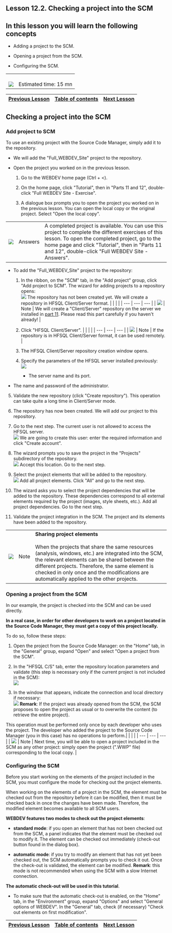 
## Lesson 12.2. Checking a project into the SCM 
<a name="NOTE1"></a>
<a name="NOTE1_1"></a>


## In this lesson you will learn the following concepts
<a name="this_lesson_you_will_learn_the_following_concepts_ELTTEXTE000201"></a>


- Adding a project to the SCM.

- Opening a project from the SCM. 

- Configuring the SCM. 





|   |   |
| --- | --- |
| <br>![](https://doc.pcsoft.fr/en-US/images/image.awp?langid=3&name=dur%E9e.png)<br> | <br>Estimated time: 15 mn |

| [Previous Lesson](../TutoWB/1410087218.md) | [Table of contents](../TutoWB/1410087510.md) | [Next Lesson](../TutoWB/1410087222.md) |
| --- | --- | --- |





<a name="NOTE2"></a>
<a name="NOTE2_1"></a>


## Checking a project into the SCM
<a name="checking_project_into_the_scm_ELTTEXTE000248"></a>


### Add project to SCM
<a name="add_project_scm_ELTPARAGRAPHE000026"></a>

To use an existing project with the Source Code Manager, simply add it to the repository.

- We will add the "Full_WEBDEV_Site" project to the repository. 




- Open the project you worked on in the previous lesson. 

	1. Go to the WEBDEV home page (Ctrl + &lt;).

	2. On the home page, click "Tutorial", then in "Parts 11 and 12", double-click "Full WEBDEV Site - Exercise".

	3. A dialogue box prompts you to open the project you worked on in the previous lesson. You can open the local copy or the original project. Select "Open the local copy". 





|   |   |   |
| --- | --- | --- |
| ![](https://doc.pcsoft.fr/en-US/images/image.awp?langid=3&name=exemple-WB.png) | Answers | A completed project is available. You can use this project to complete the different exercises of this lesson. To open the completed project, go to the home page and click "Tutorial", then in "Parts 11 and 12", double-click "Full WEBDEV Site - Answers". |











- To add the "Full_WEBDEV_Site" project to the repository:

	1. In the ribbon, on the "SCM" tab, in the "Add project" group, click "Add project to SCM". The wizard for adding projects to a repository opens: <br>![](https://doc.pcsoft.fr/en-US/images/image.awp?langid=3&name=P12_Int%E9gration%20dans%20le%20GDS%20WB%20-%20HC%20N%B0001.jpg&type=thumb)
The repository has not been created yet. We will create a repository in HFSQL Client/Server format.
			|   |   |   |
| --- | --- | --- |
| ![](https://doc.pcsoft.fr/en-US/images/image.awp?langid=3&name=note.png) | Note | We will create a "Client/Server" repository on the server we installed in [part 11](../TutoWB/1410087211.md). Please read this part carefully if you haven't already! |





	2. Click "HFSQL Client/Server".
			|   |   |   |
| --- | --- | --- |
| ![](https://doc.pcsoft.fr/en-US/images/image.awp?langid=3&name=note.png) | Note | If the repository is in HFSQL Client/Server format, it can be used remotely. |





	3. The HFSQL Client/Server repository creation window opens. 

	4. Specify the parameters of the HFSQL server installed previously:  <br>![](https://doc.pcsoft.fr/en-US/images/image.awp?langid=3&name=P12_Int%E9gration%20dans%20le%20GDS%20WB%20-%20HC%20N%B0002.jpg&type=thumb)


		- The server name and its port.

- The name and password of the administrator.

5. Validate the new repository (click "Create repository"). This operation can take quite a long time in Client/Server mode.

6. The repository has now been created. We will add our project to this repository.

7. Go to the next step. The current user is not allowed to access the HFSQL server. <br>![](https://doc.pcsoft.fr/en-US/images/image.awp?langid=3&name=P12_Int%E9gration%20dans%20le%20GDS%20WB%20-%20HC%20N%B0003.jpg&type=thumb)
We are going to create this user: enter the required information and click "Create account".

8. The wizard prompts you to save the project in the "Projects" subdirectory of the repository. <br>![](https://doc.pcsoft.fr/en-US/images/image.awp?langid=3&name=P12_Int%E9gration%20dans%20le%20GDS%20WB%20-%20HC%20N%B0004.jpg&type=thumb)
Accept this location. Go to the next step.

9. Select the project elements that will be added to the repository. <br>![](https://doc.pcsoft.fr/en-US/images/image.awp?langid=3&name=P12_Int%E9gration%20dans%20le%20GDS%20WB%20-%20HC%20N%B0005.jpg&type=thumb)
Add all project elements. Click "All" and go to the next step.

10. The wizard asks you to select the project dependencies that will be added to the repository. These dependencies correspond to all external elements required by the project (images, style sheets, etc.).
			Add all project dependencies. Go to the next step.

11. Validate the project integration in the SCM. The project and its elements have been added to the repository.


|   |   |   |
| --- | --- | --- |
| ![](https://doc.pcsoft.fr/en-US/images/image.awp?langid=3&name=note.png) | Note | **Sharing project elements**<br><br>When the projects that share the same resources (analysis, windows, etc.) are integrated into the SCM, the relevant elements can be shared between the different projects. Therefore, the same element is checked in only once and the modifications are automatically applied to the other projects. |




<a name="NOTE2_2"></a>


### Opening a project from the SCM
<a name="opening_project_from_the_scm_ELTPARAGRAPHE000110"></a>

In our example, the project is checked into the SCM and can be used directly.

**In a real case, in order for other developers to work on a project located in the Source Code Manager, they must get a copy of this project locally.**

To do so, follow these steps:

1. Open the project from the Source Code Manager: on the "Home" tab, in the "General" group, expand "Open" and select "Open a project from the SCM".

2. In the "HFSQL C/S" tab, enter the repository location parameters and validate (this step is necessary only if the current project is not included in the SCM):  <br>![](https://doc.pcsoft.fr/en-US/images/image.awp?langid=3&name=P12_Int%E9gration%20dans%20le%20GDS%20WB%20-%20HC%20N%B0006.jpg&type=thumb)


3. In the window that appears, indicate the connection and local directory if necessary:  <br>![](https://doc.pcsoft.fr/en-US/images/image.awp?langid=3&name=P12_Int%E9gration%20dans%20le%20GDS%20WB%20-%20HC%20N%B0007.jpg&type=thumb)
**Remark**: If the project was already opened from the SCM, the SCM proposes to open the project as usual or to overwrite the content (to retrieve the entire project).


This operation must be performed only once by each developer who uses the project.
The developer who added the project to the Source Code Manager (you in this case) has no operations to perform.|   |   |   |
| --- | --- | --- |
| ![](https://doc.pcsoft.fr/en-US/images/image.awp?langid=3&name=note.png) | Note | Next time, you will be able to open a project included in the SCM as any other project: simply open the project (".WWP" file) corresponding to the local copy. |




<a name="NOTE2_3"></a>


### Configuring the SCM
<a name="configuring_the_scm_ELTPARAGRAPHE000149"></a>

Before you start working on the elements of the project included in the SCM, you must configure the mode for checking out the project elements.

When working on the elements of a project in the SCM, the element must be checked out from the repository before it can be modified, then it must be checked back in once the changes have been made. Therefore, the modified element becomes available to all SCM users.

**WEBDEV features two modes to check out the project elements**:

- **standard mode**: if you open an element that has not been checked out from the SCM, a panel indicates that the element must be checked out to modify it. The element can be checked out immediately (check-out button found in the dialog box).

- **automatic mode**: if you try to modify an element that has not yet been checked out, the SCM automatically prompts you to check it out. Once the check-out is validated, the element can be modified.
	**Remark**: this mode is not recommended when using the SCM with a slow Internet connection.




**The automatic check-out will be used in this tutorial**.

- To make sure that the automatic check-out is enabled, on the "Home" tab, in the "Environment" group, expand "Options" and select "General options of WEBDEV". In the "General" tab, check (if necessary) "Check out elements on first modification".




| [Previous Lesson](../TutoWB/1410087218.md) | [Table of contents](../TutoWB/1410087510.md) | [Next Lesson](../TutoWB/1410087222.md) |
| --- | --- | --- |




